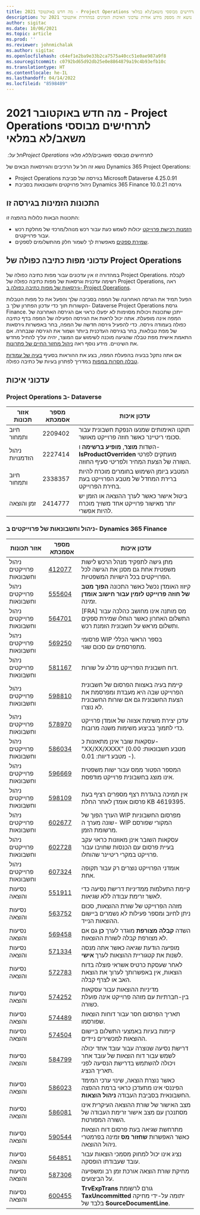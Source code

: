 ```yaml
---
title: מה חדש באוקטובר 2021 - Project Operations לתרחישים מבוססי משאב/לא במלאי
description: נושא זה מספק מידע אודות עדכוני האיכות הזמינים במהדורת אוקטובר 2021 של Project Operations עבור תרחישים מבוססי-משאב/לא במלאי.
author: sigitac
ms.date: 10/06/2021
ms.topic: article
ms.prod: ''
ms.reviewer: johnmichalak
ms.author: sigitac
ms.openlocfilehash: c64ef1e2ba9e33b2ca7575a40cc51e0ae987a9f8
ms.sourcegitcommit: c0792bd65d92db25e0e8864879a19c4b93efb10c
ms.translationtype: HT
ms.contentlocale: he-IL
ms.lasthandoff: 04/14/2022
ms.locfileid: "8598489"
---
```

# <a name="whats-new-october-2021---project-operations-for-resourcenon-stocked-based-scenarios"></a>מה חדש באוקטובר 2021 - Project Operations לתרחישים מבוססי משאב/לא במלאי

*חל על: ‏Project Operations לתרחישים מבוססי משאבים/ללא מלאי*

נושא זה חל על הרכיבים והגירסאות הבאים של Dynamics 365 Project Operations:

   - Project Operations בגירסה של סביבת Microsoft Dataverse 4.25.0.91
   - ניהול פרויקטים וחשבונאות בסביבת Dynamics 365 Finance גירסה 10.0.21

## <a name="features-included-in-this-release"></a>התכונות הזמינות בגירסה זו

התכונות הבאות כלולות בהפצה זו:

- [הזמנות רכישת פרוייקט](../procurement/non-stocked-materials-project-purchase-orders.md) יכולות לשמש כעת עבור רכש מנוהל/מרכזי של מחלקת רכש עבור פרוייקטים.
- [שמירת ספקים](../procurement/vendor-retention-overview.md) מאפשרת לך לשמור חלק מהתשלומים לספקים.

## <a name="project-operations-dual-write-maps-updates"></a>עדכוני מפות כתיבה כפולה של Project Operations

במהדורה זו אין עדכונים עבור מפות כתיבה כפולה של Project Operations. לקבלת רשימה עדכנית וגרסאות של מפות כתיבה כפולה של Project Operations, ראה [גירסאות של מפות כתיבה כפולה ב- Project Operations](../environment/resource-dual-write-maps.md).

הפעל תמיד את הגרסה האחרונה של המפה בסביבה שלך והפעל את כל מפות הטבלות הקשורות תוך כדי עדכון הפתרון שלך ב- Dataverse Project Operations גרסת Finance. ייתכן שתכונות ויכולות מסוימות לא יפעלו כראוי אם הגירסה האחרונה של המפה אינה מופעלת. אתה יכול לראות את הגירסה הפעילה של המפה בדף כתיבה כפולה בעמודה גירסה. כדי להפעיל גירסה חדשה של המפה, בחר באפשרות גירסאות של מפת טבלאות, בחר בגירסה העדכנית ביותר ושמור את הגירסה שנבחרה. אם התאמת אישית מפת טבלה שהגיעה מוכנה לשימוש עם המוצר, יהיה עליך להחיל מחדש את השינויים. מידע נוסף ראה [ניהול מחזור החיים של פתרונות](/dynamics365/fin-ops-core/dev-itpro/data-entities/dual-write/app-lifecycle-management).

אם אתה נתקל בבעיה בהפעלת המפה, בצע את ההוראות בסעיף [בעיה של עמודות טבלה חסרות במפות](/dynamics365/fin-ops-core/dev-itpro/data-entities/dual-write/dual-write-troubleshooting-finops-upgrades#missing-table-columns-issue-on-maps) במדריך לפתרון בעיות של כתיבה כפולה.

## <a name="quality-updates"></a>עדכוני איכות

### <a name="project-operations-on-dataverse"></a>Project Operations ב- Dataverse

| **אזור תכונות** | **מספר אסמכתא** | **עדכון איכות** |
| --- | --- | --- |
| חיוב ותמחור | 2209402 | תוקנו האימותים שמנעו הנפקת חשבונית עבור סכומי ריטיינר כאשר חוזה פרוייקט מאושר. |
|   ניהול הזדמנויות | 2227414 | השדות **מוצר**, **מופיע ברשימה** ו- **IsProductOverriden** מועתקים לפרטי השורה של הצעת המחיר ולפריטי סעיף החוזה. |
| חיוב ותמחור | 2338357 | המטבע ביומן השימוש בחומרים מוכרח להיות ברירת המחדל של מטבע הפרוייקט בעת בחירת הפרוייקט. |
| זמן והוצאה | 2414777 | ביטול אישור כאשר לערך ההוצאה או הזמן יש יותר מאישור פרוייקט אחד משויך מוכרח להיות אפשרי. |

### <a name="project-management-and-accounting-on-dynamics-365-finance"></a>ניהול וחשבונאות של פרוייקטים ב- Dynamics 365 Finance

| אזור תכונות | מספר אסמכתא | עדכון איכות |
| --- | --- | --- |
| ניהול פרוייקטים וחשבונאות | [412077](https://nam06.safelinks.protection.outlook.com/?url=https://fix.lcs.dynamics.com/Issue/Details/?bugId%3D412077&amp;data=04%7C01%7Cjespers%40microsoft.com%7C1ece6f38724a460c13bc08d96784b455%7C72f988bf86f141af91ab2d7cd011db47%7C1%7C0%7C637654642020681298%7CUnknown%7CTWFpbGZsb3d8eyJWIjoiMC4wLjAwMDAiLCJQIjoiV2luMzIiLCJBTiI6Ik1haWwiLCJXVCI6Mn0%3D%7C1000&amp;sdata=JT2OvagELTPqep4rOiFTwGYF80KkgSHgBJmd%2BHBBgA8%3D&amp;reserved=0) | מתן גישה לתפקיד מנהל הרכש לישות משפטית אחת גם מסנן את הגישה לכל הפרוייקטים בכל הישויות המשפטיות. |
| ניהול פרוייקטים וחשבונאות | [555604](https://nam06.safelinks.protection.outlook.com/?url=https://fix.lcs.dynamics.com/Issue/Details/?bugId%3D555604&amp;data=04%7C01%7Cjespers%40microsoft.com%7C1ece6f38724a460c13bc08d96784b455%7C72f988bf86f141af91ab2d7cd011db47%7C1%7C0%7C637654642020701214%7CUnknown%7CTWFpbGZsb3d8eyJWIjoiMC4wLjAwMDAiLCJQIjoiV2luMzIiLCJBTiI6Ik1haWwiLCJXVCI6Mn0%3D%7C1000&amp;sdata=NGAT/5r0sezqdisYP%2BDzyFDDi5f9gyrr5ZhJZaDLV0k%3D&amp;reserved=0) | קיזוז האומדן נכשל כאשר התכונה **הפוך מטב של חוזה פרוייקט לזמין עבור חישוב אומדן** זמינה. |
| ניהול פרוייקטים וחשבונאות | [564701](https://nam06.safelinks.protection.outlook.com/?url=https://fix.lcs.dynamics.com/Issue/Details/?bugId%3D564701&amp;data=04%7C01%7Cjespers%40microsoft.com%7C1ece6f38724a460c13bc08d96784b455%7C72f988bf86f141af91ab2d7cd011db47%7C1%7C0%7C637654642020731079%7CUnknown%7CTWFpbGZsb3d8eyJWIjoiMC4wLjAwMDAiLCJQIjoiV2luMzIiLCJBTiI6Ik1haWwiLCJXVCI6Mn0%3D%7C1000&amp;sdata=IyhrFb59YBXjNpJdtPhlEDxoYiFCTrqzQtKZsBZk2DM%3D&amp;reserved=0) | [FRA] מס מותנה אינו מחושב כהלכה עבור התשלום האחרון כאשר הוחלו שמירת ספקים ותשלום מראש על חשבונית הזמנת רכש. |
| ניהול פרוייקטים וחשבונאות | [569250](https://nam06.safelinks.protection.outlook.com/?url=https://fix.lcs.dynamics.com/Issue/Details/?bugId%3D569250&amp;data=04%7C01%7Cjespers%40microsoft.com%7C1ece6f38724a460c13bc08d96784b455%7C72f988bf86f141af91ab2d7cd011db47%7C1%7C0%7C637654642020741035%7CUnknown%7CTWFpbGZsb3d8eyJWIjoiMC4wLjAwMDAiLCJQIjoiV2luMzIiLCJBTiI6Ik1haWwiLCJXVCI6Mn0%3D%7C1000&amp;sdata=YcB6z9MvvtiyT9d8g2GkHXDUcNfnPdxlYsHblbk%2BCXs%3D&amp;reserved=0) | פרסומי WIP בספר הראשי הכללי מתפרסמים עם סכום שגוי. |
| ניהול פרוייקטים וחשבונאות | [581167](https://nam06.safelinks.protection.outlook.com/?url=https://fix.lcs.dynamics.com/Issue/Details/?bugId%3D581167&amp;data=04%7C01%7Cjespers%40microsoft.com%7C1ece6f38724a460c13bc08d96784b455%7C72f988bf86f141af91ab2d7cd011db47%7C1%7C0%7C637654642020989941%7CUnknown%7CTWFpbGZsb3d8eyJWIjoiMC4wLjAwMDAiLCJQIjoiV2luMzIiLCJBTiI6Ik1haWwiLCJXVCI6Mn0%3D%7C1000&amp;sdata=9UjX3lX/DOJOPiz%2BlYVge5F3Tpbb%2BUBaN7PVXkpwYJE%3D&amp;reserved=0) | דוח חשבונית הפרוייקט מדלג על שורות. |
| ניהול פרוייקטים וחשבונאות | [598810](https://nam06.safelinks.protection.outlook.com/?url=https://fix.lcs.dynamics.com/Issue/Details/?bugId%3D598810&amp;data=04%7C01%7Cjespers%40microsoft.com%7C1ece6f38724a460c13bc08d96784b455%7C72f988bf86f141af91ab2d7cd011db47%7C1%7C0%7C637654642021408104%7CUnknown%7CTWFpbGZsb3d8eyJWIjoiMC4wLjAwMDAiLCJQIjoiV2luMzIiLCJBTiI6Ik1haWwiLCJXVCI6Mn0%3D%7C1000&amp;sdata=f2oJYnmjpfUiIKvF6qfLsBcfTjoSOq955%2B87%2BSIh0Io%3D&amp;reserved=0) | קיימת בעיה באצוות הפרסום של חשבונית הפרוייקט שבה היא מעבדת ומפרסמת את הצעת החשבונית גם אם שורות החשבונית לא נוצרו. |
| ניהול פרוייקטים וחשבונאות | [578970](https://nam06.safelinks.protection.outlook.com/?url=https://fix.lcs.dynamics.com/Issue/Details/?bugId%3D578970&amp;data=04%7C01%7Cjespers%40microsoft.com%7C1ece6f38724a460c13bc08d96784b455%7C72f988bf86f141af91ab2d7cd011db47%7C1%7C0%7C637654642021876048%7CUnknown%7CTWFpbGZsb3d8eyJWIjoiMC4wLjAwMDAiLCJQIjoiV2luMzIiLCJBTiI6Ik1haWwiLCJXVCI6Mn0%3D%7C1000&amp;sdata=JMg%2BIRbLiSKeIXN/JArWC3hSGFhNhabERbuKzGBKCC8%3D&amp;reserved=0) | עדכן יצירת משימת אצווה של אומדן פרוייקט כדי לתמוך בביצוע משימות משנה מרובות. |
| ניהול פרוייקטים וחשבונאות | [586034](https://nam06.safelinks.protection.outlook.com/?url=https://fix.lcs.dynamics.com/Issue/Details/?bugId%3D586034&amp;data=04%7C01%7Cjespers%40microsoft.com%7C1ece6f38724a460c13bc08d96784b455%7C72f988bf86f141af91ab2d7cd011db47%7C1%7C0%7C637654642021895962%7CUnknown%7CTWFpbGZsb3d8eyJWIjoiMC4wLjAwMDAiLCJQIjoiV2luMzIiLCJBTiI6Ik1haWwiLCJXVCI6Mn0%3D%7C1000&amp;sdata=MRGsdBRM5spFKDJZ/IjrAoWy%2BGTyFVyUU7SCfFJSj6g%3D&amp;reserved=0) | עסקאות שובר אינן מתאזנות כ- "XX/XX/XXXX" (מטבע חשבונאות: 0.00 - מטבע דיווח: 0.01). |
| ניהול פרוייקטים וחשבונאות | [596669](https://nam06.safelinks.protection.outlook.com/?url=https://fix.lcs.dynamics.com/Issue/Details/?bugId%3D596669&amp;data=04%7C01%7Cjespers%40microsoft.com%7C1ece6f38724a460c13bc08d96784b455%7C72f988bf86f141af91ab2d7cd011db47%7C1%7C0%7C637654642021955698%7CUnknown%7CTWFpbGZsb3d8eyJWIjoiMC4wLjAwMDAiLCJQIjoiV2luMzIiLCJBTiI6Ik1haWwiLCJXVCI6Mn0%3D%7C1000&amp;sdata=IpJrV7LW0CegdNrRXfDqBhLEsy8tlSvlaipvZBQFZVg%3D&amp;reserved=0) | המספר הפטור ממס עבור ישות משפטית אינו מוצג בחשבונית פרוייקט מודפסת. |
| ניהול פרוייקטים וחשבונאות | [598109](https://nam06.safelinks.protection.outlook.com/?url=https://fix.lcs.dynamics.com/Issue/Details/?bugId%3D598109&amp;data=04%7C01%7Cjespers%40microsoft.com%7C1ece6f38724a460c13bc08d96784b455%7C72f988bf86f141af91ab2d7cd011db47%7C1%7C0%7C637654642021975611%7CUnknown%7CTWFpbGZsb3d8eyJWIjoiMC4wLjAwMDAiLCJQIjoiV2luMzIiLCJBTiI6Ik1haWwiLCJXVCI6Mn0%3D%7C1000&amp;sdata=erjkqXSdKwjU62xNiVEJomzc5JoiiC9U7f6ofrv4KGE%3D&amp;reserved=0) | אין תמיכה בהגדרת רצף מספרים רציף בעת פרסום אומדן לאחר החלת KB 4619395. |
| ניהול פרוייקטים וחשבונאות | [602677](https://nam06.safelinks.protection.outlook.com/?url=https://fix.lcs.dynamics.com/Issue/Details/?bugId%3D602677&amp;data=04%7C01%7Cjespers%40microsoft.com%7C1ece6f38724a460c13bc08d96784b455%7C72f988bf86f141af91ab2d7cd011db47%7C1%7C0%7C637654642022015436%7CUnknown%7CTWFpbGZsb3d8eyJWIjoiMC4wLjAwMDAiLCJQIjoiV2luMzIiLCJBTiI6Ik1haWwiLCJXVCI6Mn0%3D%7C1000&amp;sdata=4TBJC6dKbgZxWQTlyDkTm%2BzHpL%2BJx5ZcueNWkMJfUK4%3D&amp;reserved=0) | הערך הפוך של WIP מפרסום החשבוניות שונה מערך ה- WIP המקורי שפורסם מרשומת הזמן. |
| ניהול פרוייקטים וחשבונאות | [602728](https://nam06.safelinks.protection.outlook.com/?url=https://fix.lcs.dynamics.com/Issue/Details/?bugId%3D602728&amp;data=04%7C01%7Cjespers%40microsoft.com%7C1ece6f38724a460c13bc08d96784b455%7C72f988bf86f141af91ab2d7cd011db47%7C1%7C0%7C637654642022015436%7CUnknown%7CTWFpbGZsb3d8eyJWIjoiMC4wLjAwMDAiLCJQIjoiV2luMzIiLCJBTiI6Ik1haWwiLCJXVCI6Mn0%3D%7C1000&amp;sdata=Ux5tLxoBzA%2BJtbf5MhLB63/GNJqYcBg8PH4tncXLTsM%3D&amp;reserved=0) | עסקאות השובר אינן מאוזנות כראוי עקב בעיית פרסום עם הכנסות שחויבו עבור פרוייקט במקרי ריטיינר שהוחלו. |
| ניהול פרוייקטים וחשבונאות | [607324](https://nam06.safelinks.protection.outlook.com/?url=https://fix.lcs.dynamics.com/Issue/Details/?bugId%3D607324&amp;data=04%7C01%7Cjespers%40microsoft.com%7C1ece6f38724a460c13bc08d96784b455%7C72f988bf86f141af91ab2d7cd011db47%7C1%7C0%7C637654642022065219%7CUnknown%7CTWFpbGZsb3d8eyJWIjoiMC4wLjAwMDAiLCJQIjoiV2luMzIiLCJBTiI6Ik1haWwiLCJXVCI6Mn0%3D%7C1000&amp;sdata=I/SwbTsPpFvMkxLIK7JpligW%2B4nlObh3nCCSppVGvhE%3D&amp;reserved=0) | אומדני הפרוייקט נוצרים רק עבור תקופה אחת. |
| נסיעות והוצאה | [551911](https://nam06.safelinks.protection.outlook.com/?url=https://fix.lcs.dynamics.com/Issue/Details/?bugId%3D551911&amp;data=04%7C01%7Cjespers%40microsoft.com%7C1ece6f38724a460c13bc08d96784b455%7C72f988bf86f141af91ab2d7cd011db47%7C1%7C0%7C637654642020701214%7CUnknown%7CTWFpbGZsb3d8eyJWIjoiMC4wLjAwMDAiLCJQIjoiV2luMzIiLCJBTiI6Ik1haWwiLCJXVCI6Mn0%3D%7C1000&amp;sdata=fDFL3GM5jXJAzIzxwRlOIaq3/ytSHXnpIzGsC4Jjphg%3D&amp;reserved=0) | קיימת התעלמות ממדיניות דרישת נסיעה כדי לאשר זרימת עבודה ללא שגיאות. |
| נסיעות והוצאה | [563752](https://nam06.safelinks.protection.outlook.com/?url=https://fix.lcs.dynamics.com/Issue/Details/?bugId%3D563752&amp;data=04%7C01%7Cjespers%40microsoft.com%7C1ece6f38724a460c13bc08d96784b455%7C72f988bf86f141af91ab2d7cd011db47%7C1%7C0%7C637654642020731079%7CUnknown%7CTWFpbGZsb3d8eyJWIjoiMC4wLjAwMDAiLCJQIjoiV2luMzIiLCJBTiI6Ik1haWwiLCJXVCI6Mn0%3D%7C1000&amp;sdata=SVrkNdniaVfhOjc3Brf1gtrFv3SJpPNQ4JYOGnCOxlQ%3D&amp;reserved=0) | מזהה הפרוייקט של שורת ההוצאות, סכום ניתן לחיוב ומספר פעילות לא נשמרים ביישום ההוצאות הנייד. |
| נסיעות והוצאה | [569458](https://nam06.safelinks.protection.outlook.com/?url=https://fix.lcs.dynamics.com/Issue/Details/?bugId%3D569458&amp;data=04%7C01%7Cjespers%40microsoft.com%7C1ece6f38724a460c13bc08d96784b455%7C72f988bf86f141af91ab2d7cd011db47%7C1%7C0%7C637654642020750990%7CUnknown%7CTWFpbGZsb3d8eyJWIjoiMC4wLjAwMDAiLCJQIjoiV2luMzIiLCJBTiI6Ik1haWwiLCJXVCI6Mn0%3D%7C1000&amp;sdata=cC33gCOlM8aa3jR5Hy1Hubf5bszsu2YWwraLLrIYCYk%3D&amp;reserved=0) | השדה **קבלה מצורפת** מוגדר לערך **כן** גם אם לא מצורפת קבלה לשורת ההוצאות. |
| נסיעות והוצאה | [571334](https://nam06.safelinks.protection.outlook.com/?url=https://fix.lcs.dynamics.com/Issue/Details/?bugId%3D571334&amp;data=04%7C01%7Cjespers%40microsoft.com%7C1ece6f38724a460c13bc08d96784b455%7C72f988bf86f141af91ab2d7cd011db47%7C1%7C0%7C637654642020760950%7CUnknown%7CTWFpbGZsb3d8eyJWIjoiMC4wLjAwMDAiLCJQIjoiV2luMzIiLCJBTiI6Ik1haWwiLCJXVCI6Mn0%3D%7C1000&amp;sdata=Y6dd19CzWyWPa%2BItpWXBEgUuSx8evJxth6VslSRMYsg%3D&amp;reserved=0) | מופיעה הודעת שגיאה כאשר אתה מנסה לשנות את קטגוריית ההוצאות לערך **אישי**. |
| נסיעות והוצאה | [572783](https://nam06.safelinks.protection.outlook.com/?url=https://fix.lcs.dynamics.com/Issue/Details/?bugId%3D572783&amp;data=04%7C01%7Cjespers%40microsoft.com%7C1ece6f38724a460c13bc08d96784b455%7C72f988bf86f141af91ab2d7cd011db47%7C1%7C0%7C637654642020770904%7CUnknown%7CTWFpbGZsb3d8eyJWIjoiMC4wLjAwMDAiLCJQIjoiV2luMzIiLCJBTiI6Ik1haWwiLCJXVCI6Mn0%3D%7C1000&amp;sdata=nugD/4Rj3d8CNanZf%2BY3vNm9aRqHoh5vF/bHFZD9UxE%3D&amp;reserved=0) | לאחר שעסקת כרטיס אשראי פוצלה בדוח הוצאות, אין באפשרותך לערוך את הוצאת האב או לצרף קבלה. |
| נסיעות והוצאה | [574252](https://nam06.safelinks.protection.outlook.com/?url=https://fix.lcs.dynamics.com/Issue/Details/?bugId%3D574252&amp;data=04%7C01%7Cjespers%40microsoft.com%7C1ece6f38724a460c13bc08d96784b455%7C72f988bf86f141af91ab2d7cd011db47%7C1%7C0%7C637654642020790818%7CUnknown%7CTWFpbGZsb3d8eyJWIjoiMC4wLjAwMDAiLCJQIjoiV2luMzIiLCJBTiI6Ik1haWwiLCJXVCI6Mn0%3D%7C1000&amp;sdata=uKYIlgBpKju4jBH%2BK8GXVKCgi6kxSG1AxXVvF75WsbA%3D&amp;reserved=0) | מדיניות ההוצאות עבור עסקאות בין-חברתיות עם מזהה פרוייקט אינה פועלת כשורה. |
| נסיעות והוצאה | [574489](https://nam06.safelinks.protection.outlook.com/?url=https://fix.lcs.dynamics.com/Issue/Details/?bugId%3D574489&amp;data=04%7C01%7Cjespers%40microsoft.com%7C1ece6f38724a460c13bc08d96784b455%7C72f988bf86f141af91ab2d7cd011db47%7C1%7C0%7C637654642020800774%7CUnknown%7CTWFpbGZsb3d8eyJWIjoiMC4wLjAwMDAiLCJQIjoiV2luMzIiLCJBTiI6Ik1haWwiLCJXVCI6Mn0%3D%7C1000&amp;sdata=ErBwfDvDtWWzEJP3STHd5kzPjTe7%2B4nCeG02kH64dWU%3D&amp;reserved=0) | תאריך הפרסום חסר עבור דוחות הוצאות שפורסמו. |
| נסיעות והוצאה | [574504](https://nam06.safelinks.protection.outlook.com/?url=https://fix.lcs.dynamics.com/Issue/Details/?bugId%3D574504&amp;data=04%7C01%7Cjespers%40microsoft.com%7C1ece6f38724a460c13bc08d96784b455%7C72f988bf86f141af91ab2d7cd011db47%7C1%7C0%7C637654642020800774%7CUnknown%7CTWFpbGZsb3d8eyJWIjoiMC4wLjAwMDAiLCJQIjoiV2luMzIiLCJBTiI6Ik1haWwiLCJXVCI6Mn0%3D%7C1000&amp;sdata=SeW6L68CNpJ86TJ2aNqLZoTMq5PHRfu3542mNkKqf%2Bg%3D&amp;reserved=0) | קיימות בעיות באמצעי התשלום ביישום ההוצאות למכשירים ניידים. |
| נסיעות והוצאה | [584799](https://nam06.safelinks.protection.outlook.com/?url=https://fix.lcs.dynamics.com/Issue/Details/?bugId%3D584799&amp;data=04%7C01%7Cjespers%40microsoft.com%7C1ece6f38724a460c13bc08d96784b455%7C72f988bf86f141af91ab2d7cd011db47%7C1%7C0%7C637654642021129331%7CUnknown%7CTWFpbGZsb3d8eyJWIjoiMC4wLjAwMDAiLCJQIjoiV2luMzIiLCJBTiI6Ik1haWwiLCJXVCI6Mn0%3D%7C1000&amp;sdata=4Q%2B/R9wPra2P/%2BEk63qgSenyNoJMa5OJsBv2Nn9s%2B%2Bo%3D&amp;reserved=0) | דרישת נסיעה שנוצרה עבור עובד אחד יכולה לשמש עבור דוח הוצאות של עובד אחר ויכולה להשתמש בדרישת הנסיעה לפני תאריך הנציג. |
| נסיעות והוצאה | [586023](https://nam06.safelinks.protection.outlook.com/?url=https://fix.lcs.dynamics.com/Issue/Details/?bugId%3D586023&amp;data=04%7C01%7Cjespers%40microsoft.com%7C1ece6f38724a460c13bc08d96784b455%7C72f988bf86f141af91ab2d7cd011db47%7C1%7C0%7C637654642021169156%7CUnknown%7CTWFpbGZsb3d8eyJWIjoiMC4wLjAwMDAiLCJQIjoiV2luMzIiLCJBTiI6Ik1haWwiLCJXVCI6Mn0%3D%7C1000&amp;sdata=d9Kmf1ng415Uw0U4aQ5N%2B0RboRmjDW1S2lt91rG9ofc%3D&amp;reserved=0) | כאשר נוצרת הוצאה, שינוי ערכי המימד הפיננסי אינו מתעדכן כראוי ברמת ההפצה החשבונאית בסביבת העבודה **ניהול הוצאות**. |
| נסיעות והוצאה | [586081](https://nam06.safelinks.protection.outlook.com/?url=https://fix.lcs.dynamics.com/Issue/Details/?bugId%3D586081&amp;data=04%7C01%7Cjespers%40microsoft.com%7C1ece6f38724a460c13bc08d96784b455%7C72f988bf86f141af91ab2d7cd011db47%7C1%7C0%7C637654642021179116%7CUnknown%7CTWFpbGZsb3d8eyJWIjoiMC4wLjAwMDAiLCJQIjoiV2luMzIiLCJBTiI6Ik1haWwiLCJXVCI6Mn0%3D%7C1000&amp;sdata=LlWjcIANIl1gudmiD4WIsluKkF21w9EgVC5uDvBOzg4%3D&amp;reserved=0) | מצב האישור של שורת ההוצאה העיקרית אינו מסתנכרן עם מצב אישור זרימת העבודה של השורה המפורטת. |
| נסיעות והוצאה | [590544](https://nam06.safelinks.protection.outlook.com/?url=https://fix.lcs.dynamics.com/Issue/Details/?bugId%3D590544&amp;data=04%7C01%7Cjespers%40microsoft.com%7C1ece6f38724a460c13bc08d96784b455%7C72f988bf86f141af91ab2d7cd011db47%7C1%7C0%7C637654642021318495%7CUnknown%7CTWFpbGZsb3d8eyJWIjoiMC4wLjAwMDAiLCJQIjoiV2luMzIiLCJBTiI6Ik1haWwiLCJXVCI6Mn0%3D%7C1000&amp;sdata=MolkGywocB%2BG404npaOv7fcfunnlDUGgAYFOcw8OlKg%3D&amp;reserved=0) | מתרחשת שגיאה בעת פרסום דוח הוצאות כאשר האפשרות **שחזור מס** זמינה בפרמטרי ניהול ההוצאה. |
| נסיעות והוצאה | [564851](https://nam06.safelinks.protection.outlook.com/?url=https://fix.lcs.dynamics.com/Issue/Details/?bugId%3D564851&amp;data=04%7C01%7Cjespers%40microsoft.com%7C1ece6f38724a460c13bc08d96784b455%7C72f988bf86f141af91ab2d7cd011db47%7C1%7C0%7C637654642021856138%7CUnknown%7CTWFpbGZsb3d8eyJWIjoiMC4wLjAwMDAiLCJQIjoiV2luMzIiLCJBTiI6Ik1haWwiLCJXVCI6Mn0%3D%7C1000&amp;sdata=YBsBJdzH%2BqbGzq07u7WILEs%2Bi5Ap6WYzqWnpGWcI4Ac%3D&amp;reserved=0) | נציג אינו יכול למחוק מסמכי הוצאות עבור עובד שעבודתו הופסקה. |
| נסיעות והוצאה | [587306](https://nam06.safelinks.protection.outlook.com/?url=https://fix.lcs.dynamics.com/Issue/Details/?bugId%3D587306&amp;data=04%7C01%7Cjespers%40microsoft.com%7C1ece6f38724a460c13bc08d96784b455%7C72f988bf86f141af91ab2d7cd011db47%7C1%7C0%7C637654642021905919%7CUnknown%7CTWFpbGZsb3d8eyJWIjoiMC4wLjAwMDAiLCJQIjoiV2luMzIiLCJBTiI6Ik1haWwiLCJXVCI6Mn0%3D%7C1000&amp;sdata=TbWDuK1sHY//jTw%2BmehJG3M3N3feEl2oRkTMTkqWOVE%3D&amp;reserved=0) | מחיקת שורת הוצאה אורכת זמן רב ומשפיעה על הביצועים. |
| נסיעות והוצאה | [600455](https://nam06.safelinks.protection.outlook.com/?url=https://fix.lcs.dynamics.com/Issue/Details/?bugId%3D600455&amp;data=04%7C01%7Cjespers%40microsoft.com%7C1ece6f38724a460c13bc08d96784b455%7C72f988bf86f141af91ab2d7cd011db47%7C1%7C0%7C637654642021995524%7CUnknown%7CTWFpbGZsb3d8eyJWIjoiMC4wLjAwMDAiLCJQIjoiV2luMzIiLCJBTiI6Ik1haWwiLCJXVCI6Mn0%3D%7C1000&amp;sdata=MH0sIRbAKhNNyAgYZzO9NovWHM7ZWKsoZYqXCIVHJ5A%3D&amp;reserved=0) | **TrvExpTrans** גורם לרשומת **TaxUncommitted** יתומה על-ידי מחיקה בלבד של **SourceDocumentLine**. |
